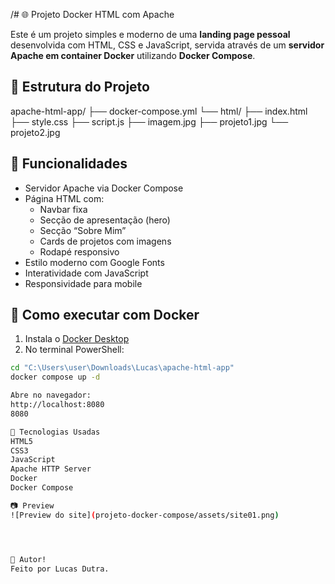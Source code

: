 /# 🌐 Projeto Docker HTML com Apache

Este é um projeto simples e moderno de uma **landing page pessoal** desenvolvida com HTML, CSS e JavaScript, servida através de um **servidor Apache em container Docker** utilizando **Docker Compose**.

## 📁 Estrutura do Projeto

apache-html-app/
├── docker-compose.yml
└── html/
├── index.html
├── style.css
├── script.js
├── imagem.jpg
├── projeto1.jpg
└── projeto2.jpg


## 🚀 Funcionalidades

- Servidor Apache via Docker Compose
- Página HTML com:
  - Navbar fixa
  - Secção de apresentação (hero)
  - Secção “Sobre Mim”
  - Cards de projetos com imagens
  - Rodapé responsivo
- Estilo moderno com Google Fonts
- Interatividade com JavaScript
- Responsividade para mobile

## 🐳 Como executar com Docker

1. Instala o [Docker Desktop](https://www.docker.com/products/docker-desktop)
2. No terminal PowerShell:

```bash
cd "C:\Users\user\Downloads\Lucas\apache-html-app"
docker compose up -d

Abre no navegador:
http://localhost:8080
8080

🧠 Tecnologias Usadas
HTML5
CSS3
JavaScript
Apache HTTP Server
Docker
Docker Compose

📷 Preview
![Preview do site](projeto-docker-compose/assets/site01.png)




📌 Autor!
Feito por Lucas Dutra.

